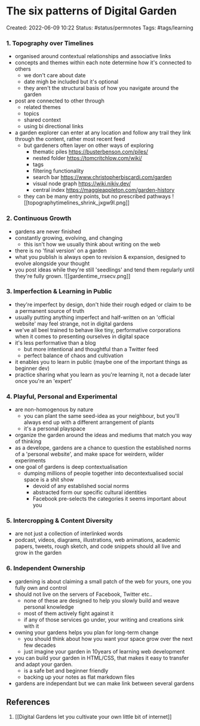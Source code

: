 # The six patterns of Digital Garden
Created: 2022-06-09 10:22
Status: #status/permnotes 
Tags: #tags/learning 

### 1. Topography over Timelines 
- organised around contextual relationships and associative links
- concepts and themes within each note determine how it's connected to others
	- we don't care about date
	- date migh be included but it's optional
	- they aren't the structural basis of how you navigate around the garden
- post are connected to other through
	- related themes
	- topics
	- shared context 
	- using bi directional links
- a garden explorer can enter at any location and follow any trail they link through the content, rather most recent feed
	- but gardeners often layer on other ways of exploring
		- thematic piles https://busterbenson.com/piles/
		- nested folder https://tomcritchlow.com/wiki/
		- tags
		- filtering functionality
		- search bar https://www.christopherbiscardi.com/garden
		- visual node graph https://wiki.nikiv.dev/
		- central index https://maggieappleton.com/garden-history
	- they can be many entry points, but no prescribed pathways
![[topographytimelines_shrink_jxgw9l.png]]

### 2. Continuous Growth
- gardens are never finished
- constantly growing, evolving, and changing
	- this isn't how we usually think about writing on the web
- there is no 'final version' on a garden
- what you publish is always open to revision & expansion, designed to evolve alongside your thought
- you post ideas while they're still 'seedlings' and tend them regularly until they're fully grown.
![[gardentime_rrsecv.png]]


### 3. Imperfection & Learning in Public
- they're imperfect by design, don't hide their rough edged or claim to be a permanent source of truth
- usually putting anything imperfect and half-written on an 'official website' may feel strange, not in digital gardens
- we've all beel trained to behave like tiny, performative corporations when it comes to presenting ourselves in digital space
- it's less performative than a blog
	- but more intentional and thoughtful than a Twitter feed
	- perfect balance of chaos and cultivation
- it enables you to learn in public (maybe one of the important things as beginner dev)
- practice sharing what you learn as you're learning it, not a decade later once you're an 'expert'



### 4. Playful, Personal and Experimental
- are non-homogenous by nature
	- you can plant the same seed-idea as your neighbour, but you'll always end up with a different arrangement of plants
	- it's a personal playspace
- organize the garden around the ideas and mediums that match you way of thinking
- as a develope, gardens are a chance to question the established norms of a 'personal website', and make space for weirdern, wilder experiments
- one goal of gardens is deep contextualisation
	- dumping millions of people together into decontextualised social space is a shit show
		- devoid of any established social norms
		- abstracted form our specific cultural identities
		- Facebook pre-selects the categories it seems important about you


### 5. Intercropping & Content Diversity
- are not just a collection of interlinked words
- podcast, videos, diagrams, illustrations, web animations, academic papers, tweets, rough sketch, and code snippets should all live and grow in the garden


### 6. Independent Ownership
- gardening is about claiming a small patch of the web for yours, one you fully own and control
- should not live on the servers of Facebook, Twitter etc..
	- none of these are designed to help you slowly build and weave personal knowledge
	- most of them actively fight against it
	- if any of those services go under, your writing and creations sink with it
- owning your gardens helps you plan for long-term change
	- you should think about how you want your space grow over the next few decades
	- just imagine your garden in 10years of learning web development
- you can build your garden in HTML/CSS, that makes it easy to transfer and adapt your garden.
	- is a safe bet and beginner friendly
	- backing up your notes as flat markdown files
- gardens are independant but we can make link between several gardens

## References
1. [[Digital Gardens let you cultivate your own little bit of internet]]